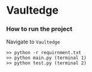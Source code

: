 # Vaultedge
### How to run the project 

Navigate to `Vaultedge`

    >> python -r requirnment.txt
    >> python main.py (terminal 1)
    >> python test.py (terminal 2)
 
